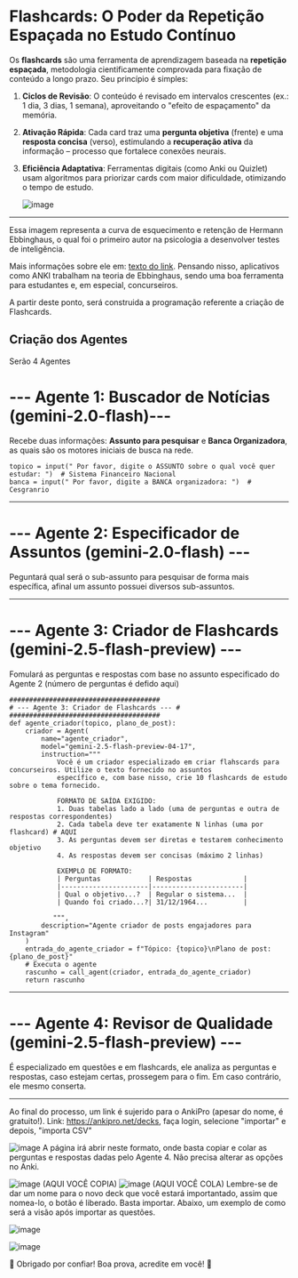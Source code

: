 # Flashcards: O Poder da Repetição Espaçada no Estudo Contínuo  

Os **flashcards** são uma ferramenta de aprendizagem baseada na **repetição espaçada**, metodologia cientificamente comprovada para fixação de conteúdo a longo prazo. Seu princípio é simples:  

1. **Ciclos de Revisão**: O conteúdo é revisado em intervalos crescentes (ex.: 1 dia, 3 dias, 1 semana), aproveitando o "efeito de espaçamento" da memória.  

2. **Ativação Rápida**: Cada card traz uma **pergunta objetiva** (frente) e uma **resposta concisa** (verso), estimulando a **recuperação ativa** da informação – processo que fortalece conexões neurais.  

3. **Eficiência Adaptativa**: Ferramentas digitais (como Anki ou Quizlet) usam algoritmos para priorizar cards com maior dificuldade, otimizando o tempo de estudo.

   ![image](https://github.com/user-attachments/assets/802a633f-277b-4d50-bdc8-bb2fbe769634)
------
Essa imagem representa a curva de esquecimento e retenção de Hermann Ebbinghaus, o qual foi o primeiro autor na psicologia a desenvolver testes de inteligência. 

Mais informações sobre ele em: [texto do link](https://pt.wikipedia.org/wiki/Hermann_Ebbinghaus).
Pensando nisso, aplicativos como ANKI trabalham na teoria de Ebbinghaus, sendo uma boa ferramenta para estudantes e, em especial, concurseiros. 

A partir deste ponto, será construida a programação referente a criação de Flashcards.


## Criação dos Agentes


Serão 4 Agentes

# --- Agente 1: Buscador de Notícias (gemini-2.0-flash)--- #
Recebe duas informações: **Assunto para pesquisar** e **Banca Organizadora**, as quais são os motores iniciais de busca na rede.

```
topico = input(" Por favor, digite o ASSUNTO sobre o qual você quer estudar: ")  # Sistema Financeiro Nacional
banca = input(" Por favor, digite a BANCA organizadora: ")  # Cesgranrio
```

---------------------

# --- Agente 2: Especificador de Assuntos (gemini-2.0-flash) --- #
Peguntará qual será o sub-assunto para pesquisar de forma mais específica, afinal um assunto possuei diversos sub-assuntos.

--------

# --- Agente 3: Criador de Flashcards (gemini-2.5-flash-preview) --- #
Fomulará as perguntas e respostas com base no assunto especificado do Agente 2 (número de perguntas é defido aqui)

```
######################################
# --- Agente 3: Criador de Flashcards --- #
######################################
def agente_criador(topico, plano_de_post):
    criador = Agent(
        name="agente_criador",
        model="gemini-2.5-flash-preview-04-17",
        instruction="""
            Você é um criador especializado em criar flahscards para concurseiros. Utilize o texto fornecido no assuntos 
            específico e, com base nisso, crie 10 flashcards de estudo sobre o tema fornecido.

            FORMATO DE SAÍDA EXIGIDO:
            1. Duas tabelas lado a lado (uma de perguntas e outra de respostas correspondentes)
            2. Cada tabela deve ter exatamente N linhas (uma por flashcard) # AQUI
            3. As perguntas devem ser diretas e testarem conhecimento objetivo
            4. As respostas devem ser concisas (máximo 2 linhas)

            EXEMPLO DE FORMATO:
            | Perguntas            | Respostas             |
            |----------------------|-----------------------|
            | Qual o objetivo...?  | Regular o sistema...  |
            | Quando foi criado...?| 31/12/1964...         |

           """,
        description="Agente criador de posts engajadores para Instagram"
    )
    entrada_do_agente_criador = f"Tópico: {topico}\nPlano de post: {plano_de_post}"
    # Executa o agente
    rascunho = call_agent(criador, entrada_do_agente_criador)
    return rascunho
```


----

# --- Agente 4: Revisor de Qualidade (gemini-2.5-flash-preview) ---  #
É especializado em questões e em flashcards, ele analiza as perguntas e respostas, caso estejam certas, prossegem para o fim. Em caso contrário, ele mesmo conserta.

------
Ao final do processo, um link é sujerido para o AnkiPro (apesar do nome, é gratuito!). Link: https://ankipro.net/decks, faça login, selecione "importar" e depois, "importa CSV"

![image](https://github.com/user-attachments/assets/227df805-d584-4544-b3a6-cfd2940f14b5)
A página irá abrir neste formato, onde basta copiar e colar as perguntas e respostas dadas pelo Agente 4. Não precisa alterar as opções no Anki. 

![image](https://github.com/user-attachments/assets/5e2edfe6-544a-43b2-9ca5-dc61632e78d9)
(AQUI VOCÊ COPIA)
![image](https://github.com/user-attachments/assets/c6d9eed0-975e-466a-ad45-befc860ac4b4)
(AQUI VOCÊ COLA)
Lembre-se de dar um nome para o novo deck que você estará importantado, assim que nomea-lo, o botão é liberado. Basta importar.
Abaixo, um exemplo de como será a visão após importar as questões.

![image](https://github.com/user-attachments/assets/7e4782d1-54fa-49a7-bdce-f5aea3b60a26)

![image](https://github.com/user-attachments/assets/e2d411b8-8db7-4823-92f8-47ac70fe1714)

🚀 Obrigado por confiar! Boa prova, acredite em você! 🚀
